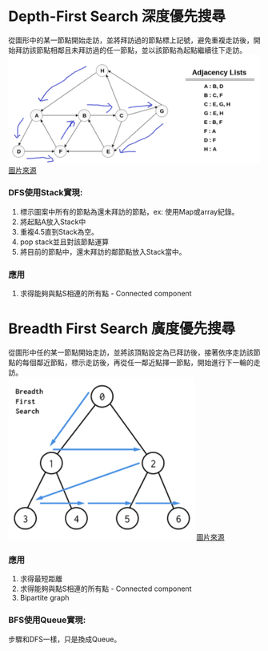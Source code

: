 # Depth-First Search 深度優先搜尋
從圖形中的某一節點開始走訪，並將拜訪過的節點標上記號，避免重複走訪後，開始拜訪該節點相鄰且未拜訪過的任一節點，並以該節點為起點繼續往下走訪。
![DFS](/8.%20Graph/picture/DFS.png)
[圖片來源](https://www.javatpoint.com/depth-first-search-algorithm)

### DFS使用Stack實現: 
1. 標示圖案中所有的節點為還未拜訪的節點，ex: 使用Map或array紀錄。
2. 將起點A放入Stack中
3. 重複4.5直到Stack為空。
4. pop stack並且對該節點運算
5. 將目前的節點中，還未拜訪的鄰節點放入Stack當中。

### 應用
1. 求得能夠與點S相連的所有點 - Connected component

# Breadth First Search 廣度優先搜尋
從圖形中任的某一節點開始走訪，並將該頂點設定為已拜訪後，接著依序走訪該節點的每個鄰近節點，標示走訪後，再從任一鄰近點擇一節點，開始進行下一輪的走訪。  
![BFS](/8.%20Graph/picture/BFS.png)
[圖片來源](https://dev.to/danimal92/difference-between-depth-first-search-and-breadth-first-search-6om)

### 應用
1. 求得最短距離
2. 求得能夠與點S相連的所有點 - Connected component
3. Bipartite graph

### BFS使用Queue實現: 
步驟和DFS一樣，只是換成Queue。